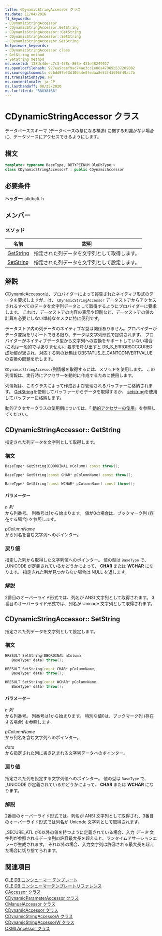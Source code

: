 ```yaml
---
title: CDynamicStringAccessor クラス
ms.date: 11/04/2016
f1_keywords:
- CDynamicStringAccessor
- CDynamicStringAccessor.GetString
- CDynamicStringAccessor::GetString
- CDynamicStringAccessor::SetString
- CDynamicStringAccessor.SetString
helpviewer_keywords:
- CDynamicStringAccessor class
- GetString method
- SetString method
ms.assetid: 138dc4de-c7c3-478c-863e-431e48249027
ms.openlocfilehash: 927ea5ceef9ac74ae3cc1e06a47969b537209002
ms.sourcegitcommit: ec6dd97ef3d10b44e0fedaa8e53f41696f49ac7b
ms.translationtype: MT
ms.contentlocale: ja-JP
ms.lasthandoff: 08/25/2020
ms.locfileid: "88838166"
---
```

# <a name="cdynamicstringaccessor-class"></a>CDynamicStringAccessor クラス

データベーススキーマ (データベースの基になる構造) に関する知識がない場合に、データソースにアクセスできるようにします。

## <a name="syntax"></a>構文

```cpp
template< typename BaseType, DBTYPEENUM OleDbType >
class CDynamicStringAccessorT : public CDynamicAccessor
```

## <a name="requirements"></a>必要条件

**ヘッダー**: atldbcli. h

## <a name="members"></a>メンバー

### <a name="methods"></a>メソッド

| 名前 | 説明 |
|-|-|
|[GetString](#getstring)|指定された列データを文字列として取得します。|
|[SetString](#setstring)|指定された列データを文字列として設定します。|

## <a name="remarks"></a>解説

[CDynamicAccessor](../../data/oledb/cdynamicaccessor-class.md)は、プロバイダーによって報告されたネイティブ形式のデータを要求しますが、は、 `CDynamicStringAccessor` データストアからアクセスされるすべてのデータを文字列データとして取得するようにプロバイダーに要求します。 これは、データストアの内容の表示や印刷など、データストアの値の計算を必要としない単純なタスクに特に便利です。

データストア内の列データのネイティブな型は関係ありません。プロバイダーがデータ変換をサポートできる限り、データは文字列形式で提供されます。 プロバイダーがネイティブデータ型から文字列への変換をサポートしていない場合 (これは一般的ではありません)、要求を呼び出すと DB_S_ERRORSOCCURED 成功値が返され、対応する列の状態は DBSTATUS_E_CANTCONVERTVALUE の変換の問題を示します。

`CDynamicStringAccessor`列情報を取得するには、メソッドを使用します。 この列情報は、実行時にアクセサーを動的に作成するために使用します。

列情報は、このクラスによって作成および管理されるバッファーに格納されます。 [GetString](../../data/oledb/cdynamicstringaccessor-getstring.md)を使用してバッファーからデータを取得するか、 [setstring](../../data/oledb/cdynamicstringaccessor-setstring.md)を使用してバッファーに格納します。

動的アクセサークラスの使用例については、「 [動的アクセサーの使用](../../data/oledb/using-dynamic-accessors.md)」を参照してください。

## <a name="cdynamicstringaccessorgetstring"></a><a name="getstring"></a> CDynamicStringAccessor:: GetString

指定された列データを文字列として取得します。

### <a name="syntax"></a>構文

```cpp
BaseType* GetString(DBORDINAL nColumn) const throw();

BaseType* GetString(const CHAR* pColumnName) const throw();

BaseType* GetString(const WCHAR* pColumnName) const throw();
```

#### <a name="parameters"></a>パラメーター

*n 列*<br/>
から列番号。 列番号は1から始まります。 値が0の場合は、ブックマーク列 (存在する場合) を参照します。

*pColumnName*<br/>
から列名を含む文字列へのポインター。

### <a name="return-value"></a>戻り値

指定した列から取得した文字列値へのポインター。 値の型は `BaseType` で、_UNICODE が定義されているかどうかによって、 **CHAR** または **WCHAR** になります。 指定された列が見つからない場合は NULL を返します。

### <a name="remarks"></a>解説

2番目のオーバーライド形式では、列名が ANSI 文字列として取得されます。 3番目のオーバーライド形式では、列名が Unicode 文字列として取得されます。

## <a name="cdynamicstringaccessorsetstring"></a><a name="setstring"></a> CDynamicStringAccessor:: SetString

指定された列データを文字列として設定します。

### <a name="syntax"></a>構文

```cpp
HRESULT SetString(DBORDINAL nColumn,
   BaseType* data) throw();

HRESULT SetString(const CHAR* pColumnName,
   BaseType* data) throw();

HRESULT SetString(const WCHAR* pColumnName,
   BaseType* data) throw();
```

#### <a name="parameters"></a>パラメーター

*n 列*<br/>
から列番号。 列番号は1から始まります。 特別な値0は、ブックマーク列 (存在する場合) を参照します。

*pColumnName*<br/>
から列名を含む文字列へのポインター。

*data*<br/>
から指定された列に書き込まれる文字列データへのポインター。

### <a name="return-value"></a>戻り値

指定された列を設定する文字列値へのポインター。 値の型は `BaseType` で、_UNICODE が定義されているかどうかによって、 **CHAR** または **WCHAR** になります。

### <a name="remarks"></a>解説

2番目のオーバーライド形式では、列名が ANSI 文字列として取得され、3番目のオーバーライド形式では列名が Unicode 文字列として取得されます。

_SECURE_ATL が0以外の値を持つように定義されている場合、入力 *データ* 文字列が参照されるデータ列の許容最大長を超えると、ランタイムアサーションエラーが生成されます。 それ以外の場合、入力文字列は許容される最大長を超えた場合に切り捨てられます。

## <a name="see-also"></a>関連項目

[OLE DB コンシューマー テンプレート](../../data/oledb/ole-db-consumer-templates-cpp.md)<br/>
[OLE DB コンシューマーテンプレートリファレンス](../../data/oledb/ole-db-consumer-templates-reference.md)<br/>
[CAccessor クラス](../../data/oledb/caccessor-class.md)<br/>
[CDynamicParameterAccessor クラス](../../data/oledb/cdynamicparameteraccessor-class.md)<br/>
[CManualAccessor クラス](../../data/oledb/cmanualaccessor-class.md)<br/>
[CDynamicAccessor クラス](../../data/oledb/cdynamicaccessor-class.md)<br/>
[CDynamicStringAccessorA クラス](../../data/oledb/cdynamicstringaccessora-class.md)<br/>
[CDynamicStringAccessorW クラス](../../data/oledb/cdynamicstringaccessorw-class.md)<br/>
[CXMLAccessor クラス](../../data/oledb/cxmlaccessor-class.md)
